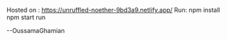 Hosted on : https://unruffled-noether-9bd3a9.netlify.app/
Run:
npm install
npm start run

--OussamaGhamian
